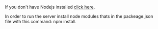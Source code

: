 If you don't have Nodejs installed [click here](https://nodejs.org/dist/v22.14.0/node-v22.14.0-x64.msi).

In order to run the server install node modules thats in the packeage.json file with this command: npm install.
